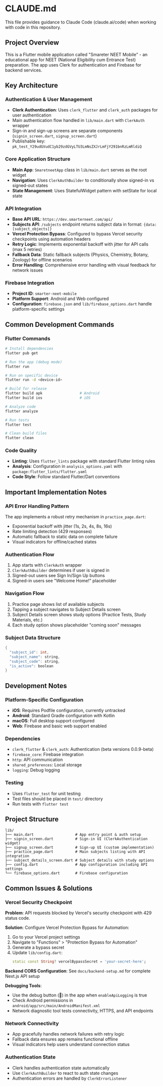 # CLAUDE.md

This file provides guidance to Claude Code (claude.ai/code) when working with code in this repository.

## Project Overview

This is a Flutter mobile application called "Smareter NEET Mobile" - an educational app for NEET (National Eligibility cum Entrance Test) preparation. The app uses Clerk for authentication and Firebase for backend services.

## Key Architecture

### Authentication & User Management
- **Clerk Authentication**: Uses `clerk_flutter` and `clerk_auth` packages for user authentication
- Main authentication flow handled in `lib/main.dart` with `ClerkAuth` wrapper
- Sign-in and sign-up screens are separate components (`signin_screen.dart`, `signup_screen.dart`)
- Publishable key: `pk_test_Y29udGVudC1yb29zdGVyLTU3LmNsZXJrLmFjY291bnRzLmRldiQ`

### Core Application Structure
- **Main App**: `SmaretneetApp` class in `lib/main.dart` serves as the root widget
- **Navigation**: Uses `ClerkAuthBuilder` to conditionally show signed-in vs signed-out states
- **State Management**: Uses StatefulWidget pattern with setState for local state

### API Integration
- **Base API URL**: `https://dev.smarterneet.com/api/`
- **Subjects API**: `/subjects` endpoint returns subject data in format: `{data: [subject_objects]}`
- **Vercel Protection Bypass**: Configured to bypass Vercel security checkpoints using automation headers
- **Retry Logic**: Implements exponential backoff with jitter for API calls (max 5 retries)
- **Fallback Data**: Static fallback subjects (Physics, Chemistry, Botany, Zoology) for offline scenarios
- **Error Handling**: Comprehensive error handling with visual feedback for network issues

### Firebase Integration
- **Project ID**: `smarter-neet-mobile`
- **Platform Support**: Android and Web configured
- **Configuration**: `firebase.json` and `lib/firebase_options.dart` handle platform-specific settings

## Common Development Commands

### Flutter Commands
```bash
# Install dependencies
flutter pub get

# Run the app (debug mode)
flutter run

# Run on specific device
flutter run -d <device-id>

# Build for release
flutter build apk                 # Android
flutter build ios                 # iOS

# Analyze code
flutter analyze

# Run tests
flutter test

# Clean build files
flutter clean
```

### Code Quality
- **Linting**: Uses `flutter_lints` package with standard Flutter linting rules
- **Analysis**: Configuration in `analysis_options.yaml` with `package:flutter_lints/flutter.yaml`
- **Code Style**: Follow standard Flutter/Dart conventions

## Important Implementation Notes

### API Error Handling Pattern
The app implements a robust retry mechanism in `practice_page.dart`:
- Exponential backoff with jitter (1s, 2s, 4s, 8s, 16s)
- Rate limiting detection (429 responses)
- Automatic fallback to static data on complete failure
- Visual indicators for offline/cached states

### Authentication Flow
1. App starts with `ClerkAuth` wrapper
2. `ClerkAuthBuilder` determines if user is signed in
3. Signed-out users see Sign In/Sign Up buttons
4. Signed-in users see "Welcome Home!" placeholder

### Navigation Flow
1. Practice page shows list of available subjects
2. Tapping a subject navigates to Subject Details screen
3. Subject Details screen shows study options (Practice Tests, Study Materials, etc.)
4. Each study option shows placeholder "coming soon" messages

### Subject Data Structure
```dart
{
  "subject_id": int,
  "subject_name": string,
  "subject_code": string,
  "is_active": boolean
}
```

## Development Notes

### Platform-Specific Configuration
- **iOS**: Requires Podfile configuration, currently untracked
- **Android**: Standard Gradle configuration with Kotlin
- **macOS**: Full desktop support configured
- **Web**: Firebase and basic web support enabled

### Dependencies
- `clerk_flutter` & `clerk_auth`: Authentication (beta versions 0.0.9-beta)
- `firebase_core`: Firebase integration
- `http`: API communication
- `shared_preferences`: Local storage
- `logging`: Debug logging

### Testing
- Uses `flutter_test` for unit testing
- Test files should be placed in `test/` directory
- Run tests with `flutter test`

## Project Structure
```
lib/
├── main.dart                   # App entry point & auth setup
├── signin_screen.dart          # Sign-in UI (ClerkAuthentication widget)
├── signup_screen.dart          # Sign-up UI (custom implementation)
├── practice_page.dart          # Main subjects listing with API integration
├── subject_details_screen.dart # Subject details with study options
├── config.dart                 # App configuration including API settings
└── firebase_options.dart       # Firebase configuration
```

## Common Issues & Solutions

### Vercel Security Checkpoint
**Problem**: API requests blocked by Vercel's security checkpoint with 429 status code.

**Solution**: Configure Vercel Protection Bypass for Automation:
1. Go to your Vercel project settings
2. Navigate to "Functions" > "Protection Bypass for Automation"
3. Generate a bypass secret
4. Update `lib/config.dart`:
   ```dart
   static const String? vercelBypassSecret = 'your-secret-here';
   ```

**Backend CORS Configuration**: See `docs/backend-setup.md` for complete Next.js API setup

**Debugging Tools**:
- Use the debug button (🐛) in the app when `enableApiLogging` is true
- Check Android permissions in `android/app/src/main/AndroidManifest.xml`
- Network diagnostic tool tests connectivity, HTTPS, and API endpoints

### Network Connectivity
- App gracefully handles network failures with retry logic
- Fallback data ensures app remains functional offline
- Visual indicators help users understand connection status

### Authentication State
- Clerk handles authentication state automatically
- Use `ClerkAuthBuilder` to react to auth state changes
- Authentication errors are handled by `ClerkErrorListener`